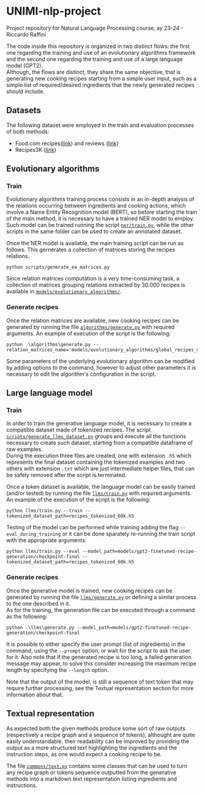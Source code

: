 # UNIMI-nlp-project
Project repository for Natural Language Processing course, ay 23-24 - Riccardo Raffini

The code inside this repository is organized in two distinct flows: the first one regarding the training and use of an evolutionary algorithms framework and the second one regarding the training and use of a large language model (GPT2).<br>
Although, the flows are distinct, they share the same objective, that is generating new cooking recipes starting from a simple user input, such as a simple list of required/desired ingredients that the newly generated recipes should include.

## Datasets

The following dataset were employed in the train and evaluation processes of both methods:

- Food.com recipes([link](https://www.kaggle.com/datasets/realalexanderwei/food-com-recipes-with-ingredients-and-tags)) and reviews ([link](https://www.kaggle.com/datasets/irkaal/foodcom-recipes-and-reviews))
- Recipes3K ([link](https://www.kaggle.com/datasets/crispen5gar/recipes3k?select=recipes.json))

## Evolutionary algorithms

### Train

Evolutionary algorithms training process consists in an in-depth analysis of the relations occurring between ingredients and cooking actions, which involve a Name Entity Recognition model (BERT), so before starting the train of the main method, it is necessary to have a trained NER model to employ. Such model can be trained running the script [`ner/train.py`](ner/train.py), while the other scripts in the same folder can be used to create an annotated dataset.

Once the NER model is available, the main training script can be run as follows. This gernerates a collection of matrices storing the recipes relations.

```shell
python scripts/generate_ea_matrices.py
```

Since relation matrices computation is a very time-consuming task, a collection of matrices grouping relations extracted by 30.000 recipes is available in [`models/evolutionary_algorithms/`](models/evolutionary_algorithms/).

### Generate recipes

Once the relation matrices are available, new cooking recipes can be generated by running the file [`algorithms/generate.py`](algorithms/generate.py) with required arguments. An example of execution of the script is the following:

```shell
python .\algorithms\generate.py --relation_matrices_name='models/evolutionary_algorithms/global_recipes_matrices_30k'
```

Some parameters of the underlying evolutionary algorithm can be modified by adding options to the command, however to adjust other parameters it is necessary to edit the algorithm's configuration in the script.

## Large language model

### Train

In order to train the generative language model, it is necessary to create a compatible dataset made of tokenized recipes. The script [`scripts/generate_llms_dataset.py`](scripts/generate_llms_dataset.py) groups and execute all the functions necessary to create such dataset, starting from a compatible dataframe of raw examples.<br>
During the execution three files are created, one with extension `.h5` which represents the final dataset containing the tokenized examples and two others with extension `.txt` which are just intermediate helper files, that can be safely removed after the script is terminated.

Once a token dataset is available, the language model can be easily trained (and/or tested) by running the file [`llms/train.py`](llms/train.py) with required arguments. An example of the execution of the script is the following:

```shell
python llms/train.py --train --tokenized_dataset_path=recipes_tokenized_60k.h5
```

Testing of the model can be performed while training adding the flag `--eval_during_training` or it can be done sparately re-running the train script with the appropriate arguments:

```shell
python llms/train.py --eval --model_path=models/gpt2-finetuned-recipe-generation/checkpoint-final --tokenized_dataset_path=recipes_tokenized_60k.h5
```

### Generate recipes

Once the generative model is trained, new cooking recipes can be generated by running the file [`llms/generate.py`](llms/generate.py) or defining a similar process to the one described in it.<br>
As for the training, the generation file can be executed through a command as the following:

```shell
python .\llms\generate.py --model_path=models/gpt2-finetuned-recipe-generation/checkpoint-final
```

It is possible to either specify the user prompt (list of ingredients) in the command, using the `--prompt` option, or wait for the script to ask the user for it. Also note that if the generated recipe is too long, a failed generation message may appear, to solve this consider increasing the maximum recipe length by specifying the `--length` option.

Note that the output of the model, is still a sequence of text token that may require further processing, see the Textual representation section for more information about that.

## Textual representation

As expected both the given methods produce some sort of raw outputs (respectively a recipe graph and a sequence of tokens), althought are quite easily understandable, their readability can be improved by providing the output as a more structured text highlighting the ingredients and the instruction steps, as one would expect a cooking recipe to be.

The file [`commons/text.py`](commons/text.py) contains some classes that can be used to turn any recipe graph or tokens sequence outputted from the generative methods into a markdown text representation listing ingredients and instructions.

